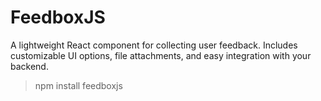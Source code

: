 # FeedboxJS

A lightweight React component for collecting user feedback. Includes customizable UI options, file attachments, and easy integration with your backend.


> npm install feedboxjs